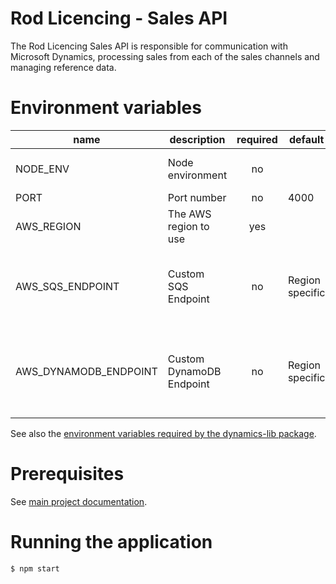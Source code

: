 # Rod Licencing - Sales API

The Rod Licencing Sales API is responsible for communication with Microsoft Dynamics, processing sales from each of the sales channels and managing reference data.

# Environment variables

| name                  | description              | required | default         | valid                                                                                          | notes                                                                |
| --------------------- | ------------------------ | :------: | --------------- | ---------------------------------------------------------------------------------------------- | -------------------------------------------------------------------- |
| NODE_ENV              | Node environment         |    no    |                 | development, test, production                                                                  |                                                                      |
| PORT                  | Port number              |    no    | 4000            |                                                                                                |                                                                      |
| AWS_REGION            | The AWS region to use    |   yes    |                 | See [AWS Regions](https://docs.aws.amazon.com/general/latest/gr/rande.html#regional-endpoints) |                                                                      |
| AWS_SQS_ENDPOINT      | Custom SQS Endpoint      |    no    | Region specific |                                                                                                | Used to override the SQS service endpoint for local development      |
| AWS_DYNAMODB_ENDPOINT | Custom DynamoDB Endpoint |    no    | Region specific |                                                                                                | Used to override the DynamoDB service endpoint for local development |

See also the [environment variables required by the dynamics-lib package](../dynamics-lib/README.md).

# Prerequisites

See [main project documentation](../../README.md).

# Running the application

`$ npm start`
